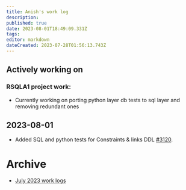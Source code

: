 ```yaml
---
title: Anish's work log
description: 
published: true
date: 2023-08-01T18:49:09.331Z
tags: 
editor: markdown
dateCreated: 2023-07-28T01:56:13.743Z
---
```


## Actively working on

### RSQLA1 project work:

- Currently working on porting python layer db tests to sql layer and removing redundant ones

## 2023-08-01

- Added SQL and python tests for Constraints & links DDL [#3120](https://github.com/centerofci/mathesar/pull/3120).

# Archive
 - [July 2023 work logs](/team/worklogs/anish/2023-07.md)